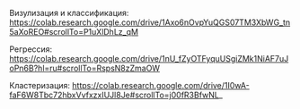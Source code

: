 Визулизация и классификация: https://colab.research.google.com/drive/1Axo6nOvpYuQGS07TM3XbWG_tn5aXoREO#scrollTo=P1uXlDhLz_qM
 
Регрессия: https://colab.research.google.com/drive/1nU_fZyOTFyquUSgiZMk1NiAF7uJoPn6B?hl=ru#scrollTo=RspsN8zZmaOW

Кластеризация: https://colab.research.google.com/drive/1I0wA-faF6W8Tbc72hbxVvfxzxIUJl8Je#scrollTo=j00fR3BfwNL_
